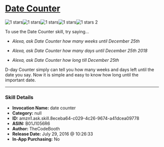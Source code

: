 # [Date Counter](http://alexa.amazon.com/#skills/amzn1.ask.skill.8eceba64-c029-4c26-9674-a41dcea09778)
![1 stars](../../images/ic_star_black_18dp_1x.png)![1 stars](../../images/ic_star_border_black_18dp_1x.png)![1 stars](../../images/ic_star_border_black_18dp_1x.png)![1 stars](../../images/ic_star_border_black_18dp_1x.png)![1 stars](../../images/ic_star_border_black_18dp_1x.png) 2

To use the Date Counter skill, try saying...

* *Alexa, ask Date Counter how many weeks until December 25th*

* *Alexa, ask Date Counter how many days until December 25th 2018*

* *Alexa, ask Date Counter how long till December 25th*

D-day Counter simply can tell you how many weeks and days left until the date you say. Now it is simple and easy to know how long until the important date.

***

### Skill Details

* **Invocation Name:** date counter
* **Category:** null
* **ID:** amzn1.ask.skill.8eceba64-c029-4c26-9674-a41dcea09778
* **ASIN:** B01J1056R6
* **Author:** TheCodeBooth
* **Release Date:** July 29, 2016 @ 10:26:33
* **In-App Purchasing:** No
